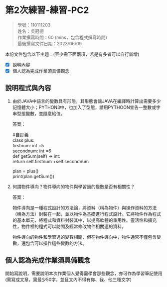 # 第2次練習-練習-PC2
>
>學號：110111203
><br />
>姓名：吳冠德
><br />
>作業撰寫時間：60 (mins，包含程式撰寫時間)
><br />
>最後撰寫文件日期：2023/06/09
>

本份文件包含以下主題：(至少需下面兩項，若是有多者可以自行新增)
- [x] 說明內容
- [x] 個人認為完成作業須具備觀念

## 說明程式與內容

1. 由於JAVA中語言的變數具有形態，其形態會讓JAVA在編譯時計算出需要多少記憶體大小；PYTHON3中，也加入了型態，請用PYTHOON宣告一整數或字串型態變數，並隨意給值。

   答案：

    #自訂義<br>
    class  plus:<br>
        firstnum: int =5<br>
        secondnum: int =6<br>
    def getSum(self) -> int:<br>
        return self.firstnum +self.secondnum<br>

    plan = plus()<br>
    print(plan.getSum())<br>

2. 何謂物件導向？物件導向的物件與學習過的變數是否有相關性？

    答案：

    物件導向是一種程式設計的方法論，將資料（稱為物件）與操作資料的方法（稱為方法）封裝在一起，並以物件為基礎進行程式設計。它將物件作為程式的基本單元，將程式和資料封裝其中，以提高軟體的重用性、靈活性和擴充性，物件裡的程式可以訪問及經常修改物件相關連的資料。
    
    物件導向的物件和學習過的變數相關，但在物件導向中，物件通常不僅包含變數，還包含可以操作這些變數的方法。

## 個人認為完成作業須具備觀念

開始寫說明，需要說明本次作業個人覺得需學會那些觀念，亦可作為學習筆記使用 (需寫成文章，需最少50字，並且文內不得有你、我、他三種文字)